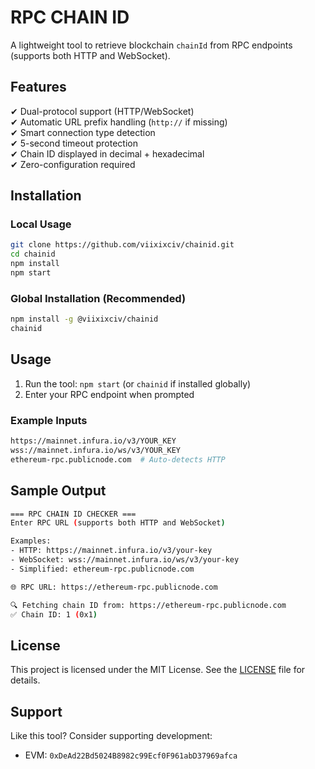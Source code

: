 # RPC CHAIN ID

A lightweight tool to retrieve blockchain `chainId` from RPC endpoints (supports both HTTP and WebSocket).

## Features

✔ Dual-protocol support (HTTP/WebSocket)  
✔ Automatic URL prefix handling (`http://` if missing)  
✔ Smart connection type detection  
✔ 5-second timeout protection  
✔ Chain ID displayed in decimal + hexadecimal  
✔ Zero-configuration required

## Installation

### Local Usage

```bash
git clone https://github.com/viixixciv/chainid.git
cd chainid
npm install
npm start
```

### Global Installation (Recommended)

```bash
npm install -g @viixixciv/chainid
chainid
```

## Usage

1. Run the tool: `npm start` (or `chainid` if installed globally)
2. Enter your RPC endpoint when prompted

### Example Inputs

```bash
https://mainnet.infura.io/v3/YOUR_KEY
wss://mainnet.infura.io/ws/v3/YOUR_KEY
ethereum-rpc.publicnode.com  # Auto-detects HTTP
```

## Sample Output

```bash
=== RPC CHAIN ID CHECKER ===
Enter RPC URL (supports both HTTP and WebSocket)

Examples:
- HTTP: https://mainnet.infura.io/v3/your-key
- WebSocket: wss://mainnet.infura.io/ws/v3/your-key
- Simplified: ethereum-rpc.publicnode.com

🌐 RPC URL: https://ethereum-rpc.publicnode.com

🔍 Fetching chain ID from: https://ethereum-rpc.publicnode.com
✅ Chain ID: 1 (0x1)
```

## License

This project is licensed under the MIT License. See the [LICENSE](https://github.com/viixixciv/chainid/blob/main/LICENSE) file for details.

## Support

Like this tool? Consider supporting development:

- EVM: `0xDeAd22Bd5024B8982c99Ecf0F961abD37969afca`

